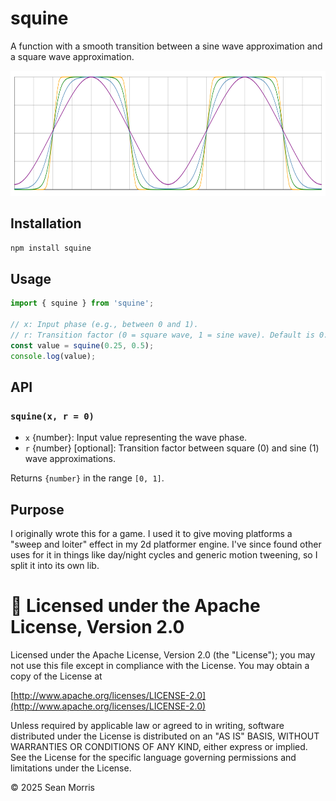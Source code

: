 # squine

A function with a smooth transition between a sine wave approximation and a square wave approximation.

<center><img height = "200px" src = "https://raw.githubusercontent.com/seanmorris/squine/refs/heads/master/examples/squine-graph.svg"></center>

## Installation

```bash
npm install squine
```

## Usage

```js
import { squine } from 'squine';

// x: Input phase (e.g., between 0 and 1).
// r: Transition factor (0 = square wave, 1 = sine wave). Default is 0.
const value = squine(0.25, 0.5);
console.log(value);
```

## API

### `squine(x, r = 0)`

- `x` {number}: Input value representing the wave phase.
- `r` {number} [optional]: Transition factor between square (0) and sine (1) wave approximations.

Returns `{number}` in the range `[0, 1]`.

## Purpose

I originally wrote this for a game. I used it to give moving platforms a "sweep and loiter" effect in my 2d platformer engine. I've since found other uses for it in things like day/night cycles and generic motion tweening, so I split it into its own lib.

# 🍻 Licensed under the Apache License, Version 2.0

Licensed under the Apache License, Version 2.0 (the "License"); you may not use this file except in compliance with the License. You may obtain a copy of the License at

[http://www.apache.org/licenses/LICENSE-2.0](http://www.apache.org/licenses/LICENSE-2.0)

Unless required by applicable law or agreed to in writing, software distributed under the License is distributed on an "AS IS" BASIS, WITHOUT WARRANTIES OR CONDITIONS OF ANY KIND, either express or implied. See the License for the specific language governing permissions and limitations under the License.

© 2025 Sean Morris